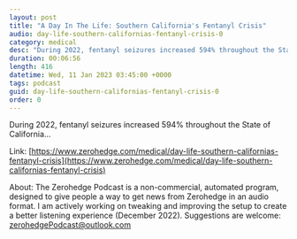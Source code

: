 ```yaml
---
layout: post
title: "A Day In The Life: Southern California's Fentanyl Crisis"
audio: day-life-southern-californias-fentanyl-crisis-0
category: medical
desc: "During 2022, fentanyl seizures increased 594% throughout the State of California..."
duration: 00:06:56
length: 416
datetime: Wed, 11 Jan 2023 03:45:00 +0000
tags: podcast
guid: day-life-southern-californias-fentanyl-crisis-0
order: 0
---
```

During 2022, fentanyl seizures increased 594% throughout the State of California...

Link: [https://www.zerohedge.com/medical/day-life-southern-californias-fentanyl-crisis](https://www.zerohedge.com/medical/day-life-southern-californias-fentanyl-crisis)

About: The Zerohedge Podcast is a non-commercial, automated program, designed to give people a way to get news from Zerohedge in an audio format.  I am actively working on tweaking and improving the setup to create a better listening experience (December 2022).  Suggestions are welcome: [zerohedgePodcast@outlook.com](mailto:zerohedgePodcast@outlook.com)